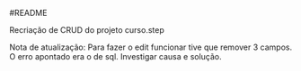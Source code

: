 #README

Recriação de CRUD do projeto curso.step

Nota de atualização: Para fazer o edit funcionar tive que remover 3 campos. O erro apontado
era o de sql. Investigar causa e solução.

